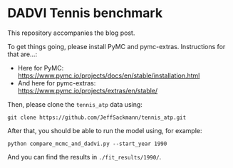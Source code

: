 # DADVI Tennis benchmark

This repository accompanies the blog post.

To get things going, please install PyMC and pymc-extras. Instructions for that
are...:

* Here for PyMC: https://www.pymc.io/projects/docs/en/stable/installation.html
* And here for pymc-extras: https://www.pymc.io/projects/extras/en/stable/

Then, please clone the `tennis_atp` data using:

```
git clone https://github.com/JeffSackmann/tennis_atp.git
```

After that, you should be able to run the model using, for example:

```
python compare_mcmc_and_dadvi.py --start_year 1990
```

And you can find the results in `./fit_results/1990/`.
